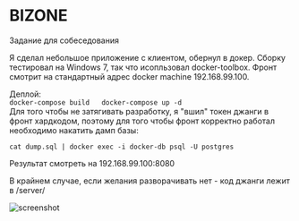 # BIZONE
Задание для собеседования

Я сделал небольшое приложение с клиентом, обернул в докер. Сборку тестировал на Windows 7, так что исопльзовал docker-toolbox.
Фронт смотрит на стандартный адрес docker machine 192.168.99.100.  

Деплой:  
`
docker-compose build  
docker-compose up -d  
`  
Для того чтобы не затягивать разработку, я "вшил" токен джанги в фронт хардкодом, 
поэтому для того чтобы фронт корректно работал необходимо накатить дамп базы:
  
`
cat dump.sql | docker exec -i docker-db psql -U postgres
`
  
Результат смотреть на 192.168.99.100:8080

В крайнем случае, если желания разворачивать нет - код джанги лежит в /server/

![screenshot](http://dl4.joxi.net/drive/2020/07/24/0020/0736/1348320/20/c9f4138beb.jpg)
